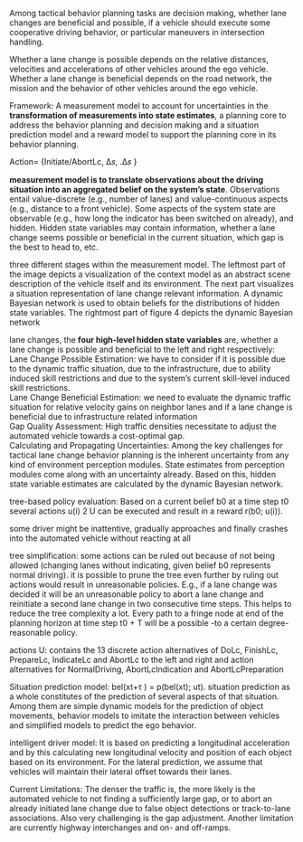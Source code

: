 Among tactical behavior planning tasks are decision making, whether lane changes are beneficial and possible, if a vehicle should execute some cooperative driving behavior, or particular maneuvers in intersection handling. 

Whether a lane change is possible depends on the relative distances, velocities and accelerations of other vehicles around the ego vehicle. Whether a lane change is beneficial depends on the road network, the mission and the behavior of other vehicles around the ego vehicle.

Framework: A measurement model to account for uncertainties in the __transformation of measurements into state estimates__, a planning core to address the behavior planning and decision making and a situation prediction model and a reward model to support the planning core in its behavior planning.

Action= {Initiate/AbortLc, Δ𝑠, .Δ𝑠 }

__measurement model is to translate observations about the driving situation into an aggregated belief on the system’s state__. Observations entail value-discrete (e.g., number of lanes) and value-continuous aspects (e.g., distance to a front vehicle). Some aspects of the system state are observable (e.g., how long the indicator has been switched on already), and hidden. Hidden state variables may contain information, whether a lane change seems possible or beneficial in the current situation, which gap is the best to head to, etc.

three different stages within the measurement model. The leftmost part of the image depicts a visualization of the context model as an abstract scene description of the vehicle itself and its environment. The next part visualizes a situation representation of lane change relevant information. A dynamic Bayesian network is used to obtain beliefs for the distributions of hidden state variables. The rightmost part of figure 4 depicts the dynamic Bayesian network

lane changes, the __four high-level hidden state variables__ are, whether a lane change is possible and beneficial to the left and right respectively:\
Lane Change Possible Estimation: we have to consider if it is possible due to the dynamic traffic situation, due to the infrastructure, due to ability induced skill restrictions and due to the system’s current skill-level induced skill restrictions.\
Lane Change Beneficial Estimation: we need to evaluate the dynamic traffic situation for relative velocity gains on neighbor lanes and if a lane change is beneficial due to infrastructure related information\
Gap Quality Assessment: High traffic densities necessitate to adjust the automated vehicle towards a cost-optimal gap. \
Calculating and Propagating Uncertainties: Among the key challenges for tactical lane change behavior planning is the inherent uncertainty from any kind of environment perception modules. State estimates from perception modules come along with an uncertainty already. Based on this, hidden state variable estimates are calculated by the dynamic Bayesian network. 

 tree-based policy evaluation: Based on a current belief b0 at a time step t0 several actions u(i) 2 U can be executed and result in a reward r(b0; u(i)). 
 
some driver might be inattentive, gradually approaches and finally crashes into the automated vehicle without reacting at all

tree simplification: some actions can be ruled out because of not being allowed (changing lanes without indicating, given belief b0 represents normal driving). it is possible to prune the tree even further by ruling out actions would result in unreasonable policies. E.g., if a lane change was decided it will be an unreasonable policy to abort a lane change and reinitiate a second lane change in two consecutive time steps. This helps to reduce the tree complexity a lot. Every path to a fringe node at end of the planning horizon at time step t0 + T will be a possible -to a certain degree- reasonable policy. 

actions U:  contains the 13 discrete action alternatives of DoLc, FinishLc, PrepareLc, IndicateLc and AbortLc to the left and right and action alternatives for NormalDriving, AbortLcIndication and AbortLcPreparation

Situation prediction model: bel(xt+τ ) = p(bel(xt); ut). situation prediction as a whole constitutes of the prediction of several aspects of that situation. Among them are simple dynamic models for the prediction of object movements, behavior models to imitate the interaction between vehicles and simplified models to predict the ego behavior. 

intelligent driver model: It is based on predicting a longitudinal acceleration and by this calculating new longitudinal velocity and position of each object based on its environment. For the lateral prediction, we assume that vehicles will maintain their lateral offset towards their lanes. 

Current Limitations: The denser the traffic is, the more likely is the automated vehicle to not finding a sufficiently large gap, or to abort an already initiated lane change due to false object detections or track-to-lane associations. Also very challenging is the gap adjustment. Another limitation are currently highway interchanges and on- and off-ramps.
